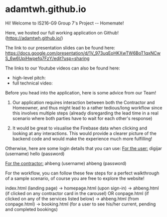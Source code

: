 # adamtwh.github.io

Hi! Welcome to IS216-G9 Group 7's Project -- Homemate!

Here, we hosted our full working application on Github! (https://adamtwh.github.io/)

The link to our presentation slides can be found here: https://docs.google.com/presentation/d/1V_973uqEoHKXwTW6BoT1qxNCwS_6w6UpiHwpefq7FzY/edit?usp=sharing

The links to our Youtube videos can also be found here:
- high-level pitch:
- full technical video: 

Before you head into the application, here is some advice from our Team!
1. Our application requires interaction between both the Contractor and Homeowner, and thus might lead to a rather tedious/long workflow since this involves multiple steps (already disregarding the lead time in a real scenario where both parties have to wait for each other's response)

2. It would be great to visualise the Firebase data when clicking and looking at any interactions. This would provide a clearer picture of the backend code and would make the experience much more fulfilling!

Otherwise, here are some login details that you can use:
<ins>For the user:</ins>
digijar (username)
hello (password)

<ins>For the contractor:</ins>
ahbeng (username)
ahbeng (password)

For the workflow, you can follow these few steps for a perfect walkthrough of a sample scenario, of course you are free to explore the website!

index.html (landing page) -> homepage.html (upon sign-in) -> ahbeng.html (if clicked on any contractor card in the carousel) OR conpage.html (if clicked on any of the services listed below) -> ahbeng.html (from conpage.html) -> booking.html (for a user to see his/her current, pending and completed bookings)